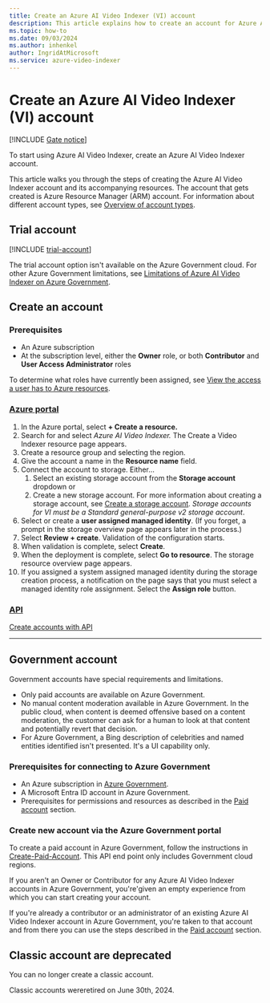 ```yaml
---
title: Create an Azure AI Video Indexer (VI) account
description: This article explains how to create an account for Azure AI Video Indexer.
ms.topic: how-to
ms.date: 09/03/2024
ms.author: inhenkel
author: IngridAtMicrosoft
ms.service: azure-video-indexer
---
```

 
# Create an Azure AI Video Indexer (VI) account

[!INCLUDE [Gate notice](./includes/face-limited-access.md)]

To start using Azure AI Video Indexer, create an Azure AI Video Indexer account. 

This article walks you through the steps of creating the Azure AI Video Indexer account and its accompanying resources. The account that gets created is Azure Resource Manager (ARM) account. For information about different account types, see [Overview of account types](accounts-overview.md).

## Trial account

[!INCLUDE [trial-account](includes/trial-account.md)]

The trial account option isn't available on the Azure Government cloud. For other Azure Government limitations, see [Limitations of Azure AI Video Indexer on Azure Government](connect-to-azure.md#limitations-of-azure-ai-video-indexer-on-azure-government).

## Create an account

### Prerequisites

- An Azure subscription
- At the subscription level, either the **Owner** role, or both **Contributor** and **User Access Administrator** roles

To determine what roles have currently been assigned, see [View the access a user has to Azure resources](/azure/role-based-access-control/check-access).

### [Azure portal](#tab/portal)

1.  In the Azure portal, select **+ Create a resource.**
1.  Search for and select *Azure AI Video Indexer.* The Create a Video Indexer resource page appears.
1.  Create a resource group and selecting the region.
1.  Give the account a name in the **Resource name** field.
1.  Connect the account to storage. Either…
    1.  Select an existing storage account from the **Storage account** dropdown or
    1.  Create a new storage account. For more information about creating a storage account, see [Create a storage account](/azure/storage/common/storage-account-create?tabs=azure-portal). *Storage accounts for VI must be a Standard general-purpose v2 storage account*.
1.  Select or create a **user assigned managed identity**. (If you forget, a prompt in the storage overview page appears later in the process.)
1.  Select **Review + create**. Validation of the configuration starts.
1.  When validation is complete, select **Create**.
1.  When the deployment is complete, select **Go to resource**. The storage resource overview page appears.
1.  If you assigned a system assigned managed identity during the storage creation process, a notification on the page says that you must select a managed identity role assignment. Select the **Assign role** button.

### [API](#tab/api)
[Create accounts with API](/rest/api/videoindexer/stable/accounts)

---

## Government account

Government accounts have special requirements and limitations. 

- Only paid accounts are available on Azure Government.
- No manual content moderation available in Azure Government. In the public cloud, when content is deemed offensive based on a content moderation, the customer can ask for a human to look at that content and potentially revert that decision.
- For Azure Government, a Bing description of celebrities and named entities identified isn't presented. It's a UI capability only.

### Prerequisites for connecting to Azure Government

- An Azure subscription in [Azure Government](/azure/azure-government/).
- A Microsoft Entra ID account in Azure Government.
- Prerequisites for permissions and resources as described in the [Paid account](#paid-account) section.

### Create new account via the Azure Government portal

To create a paid account in Azure Government, follow the instructions in [Create-Paid-Account](https://api-portal.videoindexer.ai/api-details#api=Operations&operation=Create-Paid-Account). This API end point only includes Government cloud regions.

If you aren't an Owner or Contributor for any Azure AI Video Indexer accounts in Azure Government, you're'given an empty experience from which you can start creating your account.

If you're already a contributor or an administrator of an existing Azure AI Video Indexer account in Azure Government, you're taken to that account and from there you can use the steps described in the [Paid account](#paid-account) section.

## Classic account are deprecated

You can no longer create a classic account.

Classic accounts wereretired on June 30th, 2024.
